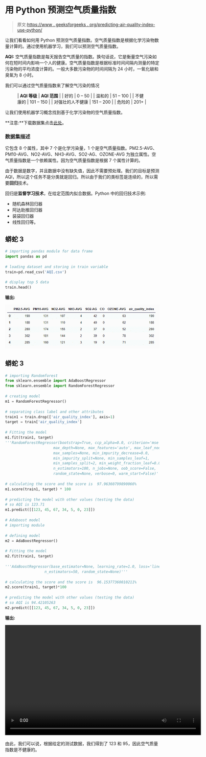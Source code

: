# 用 Python 预测空气质量指数

> 原文:[https://www . geeksforgeeks . org/predicting-air-quality-index-use-python/](https://www.geeksforgeeks.org/predicting-air-quality-index-using-python/)

让我们看看如何用 Python 预测空气质量指数。空气质量指数是根据化学污染物数量计算的。通过使用机器学习，我们可以预测空气质量指数。

**AQI:** 空气质量指数是每天报告空气质量的指数。换句话说，它是衡量空气污染如何在短时间内影响一个人的健康。空气质量指数是根据标准时间间隔内测量的特定污染物的平均浓度计算的。一般大多数污染物的时间间隔为 24 小时，一氧化碳和臭氧为 8 小时。

我们可以通过空气质量指数来了解空气污染的情况

<figure class="table">

| **AQI 等级** | **AQI 范围** |
| 好的 | 0 – 50 |
| 温和的 | 51 – 100 |
| 不健康的 | 101 – 150 |
| 对强壮的人不健康 | 151 – 200 |
| 危险的 | 201+ |

</figure>

让我们使用机器学习概念找到基于化学污染物的空气质量指数。

**注意:**下载数据集点击[此处](https://drive.google.com/drive/u/1/folders/1136eU0kEhxIUfpQpTfoe-BbvjfwkugEm)。

### **数据集描述**

它包含 8 个属性，其中 7 个是化学污染量，1 个是空气质量指数。PM2.5-AVG、PM10-AVG、NO2-AVG、NH3-AVG、SO2-AG、OZONE-AVG 为独立属性。空气质量指数是一个依赖属性。因为空气质量指数是根据 7 个属性计算的。

由于数据是数字，并且数据中没有缺失值，因此不需要预处理。我们的目标是预测 AQI，所以这个任务不是分类就是回归。所以由于我们的类标签是连续的，所以需要**回归**技术。

回归是**监督学习技术**，在给定范围内拟合数据。Python 中的回归技术示例:

*   随机森林回归器
*   阿达助推回归器
*   装袋回归器
*   线性回归等。

## 蟒蛇 3

```py
# importing pandas module for data frame
import pandas as pd

# loading dataset and storing in train variable
train=pd.read_csv('AQI.csv')

# display top 5 data
train.head()
```

**输出:**

![](img/434fa363c743a8db83e8c0993dee6495.png)

## 蟒蛇 3

```py
# importing Randomforest
from sklearn.ensemble import AdaBoostRegressor
from sklearn.ensemble import RandomForestRegressor

# creating model
m1 = RandomForestRegressor()

# separating class label and other attributes
train1 = train.drop(['air_quality_index'], axis=1)
target = train['air_quality_index']

# Fitting the model
m1.fit(train1, target)
'''RandomForestRegressor(bootstrap=True, ccp_alpha=0.0, criterion='mse',
                      max_depth=None, max_features='auto', max_leaf_nodes=None,
                      max_samples=None, min_impurity_decrease=0.0,
                      min_impurity_split=None, min_samples_leaf=1,
                      min_samples_split=2, min_weight_fraction_leaf=0.0,
                      n_estimators=100, n_jobs=None, oob_score=False,
                      random_state=None, verbose=0, warm_start=False)'''

# calculating the score and the score is  97.96360799890066%
m1.score(train1, target) * 100

# predicting the model with other values (testing the data)
# so AQI is 123.71
m1.predict([[123, 45, 67, 34, 5, 0, 23]])

# Adaboost model
# importing module

# defining model
m2 = AdaBoostRegressor()

# Fitting the model
m2.fit(train1, target)

'''AdaBoostRegressor(base_estimator=None, learning_rate=1.0, loss='linear',
                  n_estimators=50, random_state=None)'''

# calculating the score and the score is  96.15377360010211%
m2.score(train1, target)*100

# predicting the model with other values (testing the data)
# so AQI is 94.42105263
m2.predict([[123, 45, 67, 34, 5, 0, 23]])
```

**输出:**

<video class="wp-video-shortcode" id="video-506008-1" width="640" height="360" preload="metadata" controls=""><source type="video/mp4" src="https://media.geeksforgeeks.org/wp-content/uploads/20201029163454/Air-Quality-Index-Prediction-in-python.mp4?_=1">[https://media.geeksforgeeks.org/wp-content/uploads/20201029163454/Air-Quality-Index-Prediction-in-python.mp4](https://media.geeksforgeeks.org/wp-content/uploads/20201029163454/Air-Quality-Index-Prediction-in-python.mp4)</video>

由此，我们可以说，根据给定的测试数据，我们得到了 123 和 95，因此空气质量指数是不健康的。